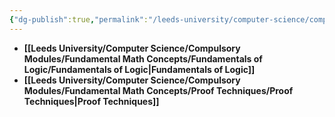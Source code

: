 ```yaml
---
{"dg-publish":true,"permalink":"/leeds-university/computer-science/compulsory-modules/fundamental-math-concepts/fundamental-math-concepts/","tags":["Mandatory-Module"]}
---
```


- **[[Leeds University/Computer Science/Compulsory Modules/Fundamental Math Concepts/Fundamentals of Logic/Fundamentals of Logic\|Fundamentals of Logic]]**
- **[[Leeds University/Computer Science/Compulsory Modules/Fundamental Math Concepts/Proof Techniques/Proof Techniques\|Proof Techniques]]**
